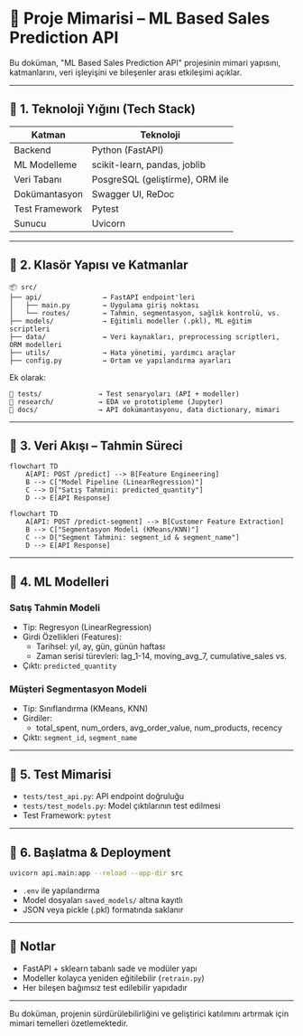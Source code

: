 
# 📐 Proje Mimarisi – ML Based Sales Prediction API

Bu doküman, "ML Based Sales Prediction API" projesinin mimari yapısını, katmanlarını, veri işleyişini ve bileşenler arası etkileşimi açıklar.

---

## 🔧 1. Teknoloji Yığını (Tech Stack)

| Katman        | Teknoloji                       |
|---------------|---------------------------------|
| Backend       | Python (FastAPI)                |
| ML Modelleme  | scikit-learn, pandas, joblib    |
| Veri Tabanı   | PosgreSQL (geliştirme), ORM ile |
| Dokümantasyon | Swagger UI, ReDoc               |
| Test Framework| Pytest                          |
| Sunucu        | Uvicorn                         |

---

## 🧱 2. Klasör Yapısı ve Katmanlar

```
📦 src/
├── api/               → FastAPI endpoint'leri
│   ├── main.py        → Uygulama giriş noktası
│   └── routes/        → Tahmin, segmentasyon, sağlık kontrolü, vs.
├── models/            → Eğitimli modeller (.pkl), ML eğitim scriptleri
├── data/              → Veri kaynakları, preprocessing scriptleri, ORM modelleri
├── utils/             → Hata yönetimi, yardımcı araçlar
├── config.py          → Ortam ve yapılandırma ayarları
```

Ek olarak:
```
📁 tests/              → Test senaryoları (API + modeller)
📁 research/           → EDA ve prototipleme (Jupyter)
📁 docs/               → API dokümantasyonu, data dictionary, mimari
```

---

## 🔄 3. Veri Akışı – Tahmin Süreci

```mermaid
flowchart TD
    A[API: POST /predict] --> B[Feature Engineering]
    B --> C["Model Pipeline (LinearRegression)"]
    C --> D["Satış Tahmini: predicted_quantity"]
    D --> E[API Response]
    
flowchart TD
    A[API: POST /predict-segment] --> B[Customer Feature Extraction]
    B --> C["Segmentasyon Modeli (KMeans/KNN)"]
    C --> D["Segment Tahmini: segment_id & segment_name"]
    D --> E[API Response]
```

---

## 🤖 4. ML Modelleri

### Satış Tahmin Modeli
- Tip: Regresyon (LinearRegression)
- Girdi Özellikleri (Features):
  - Tarihsel: yıl, ay, gün, günün haftası
  - Zaman serisi türevleri: lag_1-14, moving_avg_7, cumulative_sales vs.
- Çıktı: `predicted_quantity`

### Müşteri Segmentasyon Modeli
- Tip: Sınıflandırma (KMeans, KNN)
- Girdiler:
  - total_spent, num_orders, avg_order_value, num_products, recency
- Çıktı: `segment_id`, `segment_name`

---

## 🧪 5. Test Mimarisi

- `tests/test_api.py`: API endpoint doğruluğu
- `tests/test_models.py`: Model çıktılarının test edilmesi
- Test Framework: `pytest`

---

## 🚀 6. Başlatma & Deployment

```bash
uvicorn api.main:app --reload --app-dir src
```

- `.env` ile yapılandırma
- Model dosyaları `saved_models/` altına kayıtlı
- JSON veya pickle (.pkl) formatında saklanır

---

## 📌 Notlar

- FastAPI + sklearn tabanlı sade ve modüler yapı
- Modeller kolayca yeniden eğitilebilir (`retrain.py`)
- Her bileşen bağımsız test edilebilir yapıdadır

---

Bu doküman, projenin sürdürülebilirliğini ve geliştirici katılımını artırmak için mimari temelleri özetlemektedir.

